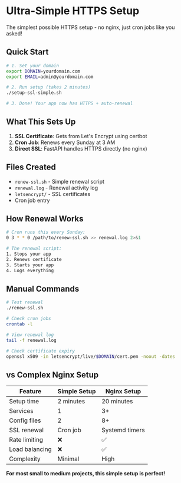 # Ultra-Simple HTTPS Setup

The simplest possible HTTPS setup - no nginx, just cron jobs like you asked!

## Quick Start

```bash
# 1. Set your domain
export DOMAIN=yourdomain.com
export EMAIL=admin@yourdomain.com

# 2. Run setup (takes 2 minutes)
./setup-ssl-simple.sh

# 3. Done! Your app now has HTTPS + auto-renewal
```

## What This Sets Up

1. **SSL Certificate**: Gets from Let's Encrypt using certbot
2. **Cron Job**: Renews every Sunday at 3 AM
3. **Direct SSL**: FastAPI handles HTTPS directly (no nginx)

## Files Created

- `renew-ssl.sh` - Simple renewal script
- `renewal.log` - Renewal activity log
- `letsencrypt/` - SSL certificates
- Cron job entry

## How Renewal Works

```bash
# Cron runs this every Sunday:
0 3 * * 0 /path/to/renew-ssl.sh >> renewal.log 2>&1

# The renewal script:
1. Stops your app
2. Renews certificate 
3. Starts your app
4. Logs everything
```

## Manual Commands

```bash
# Test renewal
./renew-ssl.sh

# Check cron jobs
crontab -l

# View renewal log
tail -f renewal.log

# Check certificate expiry
openssl x509 -in letsencrypt/live/$DOMAIN/cert.pem -noout -dates
```

## vs Complex Nginx Setup

| Feature | Simple Setup | Nginx Setup |
|---------|-------------|-------------|
| Setup time | 2 minutes | 20 minutes |
| Services | 1 | 3+ |
| Config files | 2 | 8+ |
| SSL renewal | Cron job | Systemd timers |
| Rate limiting | ❌ | ✅ |
| Load balancing | ❌ | ✅ |
| Complexity | Minimal | High |

**For most small to medium projects, this simple setup is perfect!**
